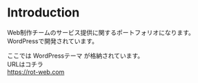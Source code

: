 # Introduction
Web制作チームのサービス提供に関するポートフォリオになります。  
WordPressで開発されています。  
  
ここでは  WordPressテーマ  が格納されています。  
URLはコチラ  
https://rot-web.com  
